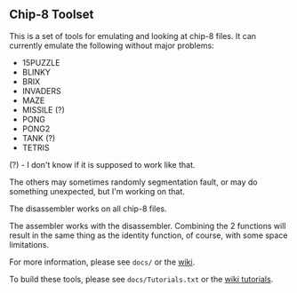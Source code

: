 Chip-8 Toolset
--------------

This is a set of tools for emulating and looking at chip-8 files. It can
currently emulate the following without major problems:
- 15PUZZLE
- BLINKY
- BRIX
- INVADERS
- MAZE
- MISSILE (?)
- PONG
- PONG2
- TANK (?)
- TETRIS

(?) - I don't know if it is supposed to work like that.

The others may sometimes randomly segmentation fault, or may do something
unexpected, but I'm working on that.

The disassembler works on all chip-8 files.

The assembler works with the disassembler. Combining the 2 functions will result
in the same thing as the identity function, of course, with some space
limitations.

For more information, please see `docs/` or the [wiki][wiki].

To build these tools, please see `docs/Tutorials.txt` or the [wiki tutorials][wt].


[wiki]: https://github.com/cheukyin699/chip-8-tools/wiki
[wt]: https://github.com/cheukyin699/chip-8-tools/wiki/A-Quick-Tutorial
